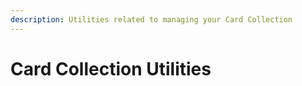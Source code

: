 ```yaml
---
description: Utilities related to managing your Card Collection
---
```


# Card Collection Utilities

